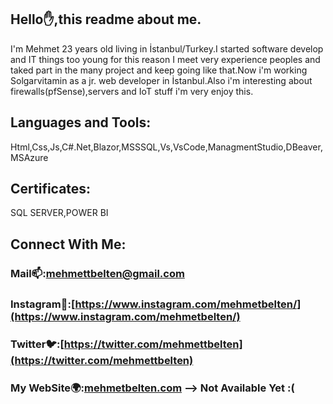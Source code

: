 ## Hello✋,this readme about me.
I'm Mehmet 23 years old living in İstanbul/Turkey.I started software develop and IT things too young for this reason I meet very experience peoples and taked part in the many project and keep going like that.Now i'm working Solgarvitamin as a jr. web developer in İstanbul.Also i'm interesting about firewalls(pfSense),servers and IoT stuff i'm very enjoy this.

## Languages and Tools:
Html,Css,Js,C#.Net,Blazor,MSSSQL,Vs,VsCode,ManagmentStudio,DBeaver,MSAzure

## Certificates:
SQL SERVER,POWER BI

## Connect With Me:
### Mail📫:[mehmettbelten@gmail.com](mehmettbelten@gmail.com)
### Instagram📱:[https://www.instagram.com/mehmetbelten/](https://www.instagram.com/mehmetbelten/)
### Twitter🐦:[https://twitter.com/mehmettbelten](https://twitter.com/mehmettbelten)
### My WebSite🌍:[mehmetbelten.com](mehmetbelten.com) --> Not Available Yet :(
